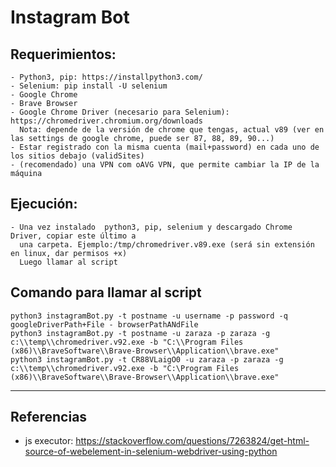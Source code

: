 # Instagram Bot

## Requerimientos:

    - Python3, pip: https://installpython3.com/
    - Selenium: pip install -U selenium
    - Google Chrome
    - Brave Browser
    - Google Chrome Driver (necesario para Selenium): https://chromedriver.chromium.org/downloads
      Nota: depende de la versión de chrome que tengas, actual v89 (ver en las settings de google chrome, puede ser 87, 88, 89, 90...)
    - Estar registrado con la misma cuenta (mail+password) en cada uno de los sitios debajo (validSites)
    - (recomendado) una VPN com oAVG VPN, que permite cambiar la IP de la máquina

## Ejecución:

    - Una vez instalado  python3, pip, selenium y descargado Chrome Driver, copiar este último a
      una carpeta. Ejemplo:/tmp/chromedriver.v89.exe (será sin extensión en linux, dar permisos +x)
      Luego llamar al script

## Comando para llamar al script

    python3 instagramBot.py -t postname -u username -p password -q googleDriverPath+File - browserPathANdFile
    python3 instagramBot.py -t postname -u zaraza -p zaraza -g c:\\temp\\chromedriver.v92.exe -b "C:\\Program Files (x86)\\BraveSoftware\\Brave-Browser\\Application\\brave.exe"
    python3 instagramBot.py -t CR88VLaigO0 -u zaraza -p zaraza -g c:\\temp\\chromedriver.v92.exe -b "C:\Program Files (x86)\\BraveSoftware\\Brave-Browser\\Application\\brave.exe"

---

## Referencias

- js executor: https://stackoverflow.com/questions/7263824/get-html-source-of-webelement-in-selenium-webdriver-using-python

